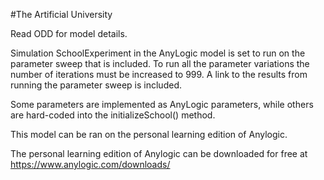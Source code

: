 #The Artificial University

Read ODD for model details.

Simulation SchoolExperiment in the AnyLogic model is set to run on the parameter sweep that is included. To run all the parameter variations
the number of iterations must be increased to 999.
A link to the results from running the parameter sweep is included.

Some parameters are implemented as AnyLogic parameters, while others are hard-coded into the initializeSchool() method.

This model can be ran on the personal learning edition of Anylogic.

The personal learning edition of Anylogic can be downloaded for free at https://www.anylogic.com/downloads/


